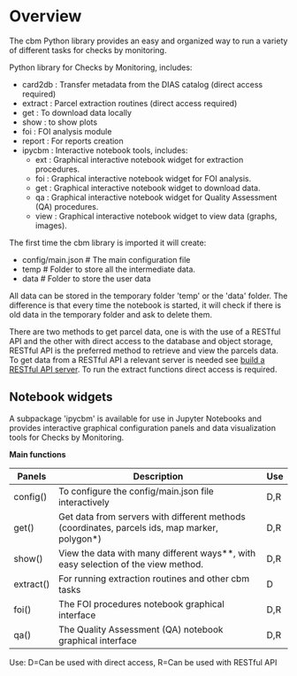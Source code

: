 # Overview
The cbm Python library provides an easy and organized way to run a variety of different tasks for checks by monitoring.

Python library for Checks by Monitoring, includes:
- card2db : Transfer metadata from the DIAS catalog (direct access required)
- extract : Parcel extraction routines (direct access required)
- get : To download data locally
- show : to show plots
- foi : FOI analysis module
- report : For reports creation
- ipycbm : Interactive notebook tools, includes:
    - ext : Graphical interactive notebook widget for extraction procedures.
    - foi : Graphical interactive notebook widget for FOI analysis.
    - get : Graphical interactive notebook widget to download data.
    - qa : Graphical interactive notebook widget for Quality Assessment (QA) procedures.
    - view : Graphical interactive notebook widget to view data (graphs, images).

The first time the cbm library is imported it will create:
- config/main.json # The main configuration file
- temp # Folder to store all the intermediate data.
- data # Folder to store the user data

All data can be stored in the temporary folder 'temp' or the 'data' folder. The difference is that every time the notebook is started, it will check if there is old data in the temporary folder and ask to delete them.

There are two methods to get parcel data, one is with the use of a RESTful API and the other with direct access to the database and object storage, RESTful API is the preferred method to retrieve and view the parcels data. To get data from a RESTful API a relevant server is needed see [build a RESTful API server](https://jrc-cbm.readthedocs.io/en/latest/api_build.html).
To run the extract functions direct access is required.


## Notebook widgets

A subpackage 'ipycbm' is available for use in Jupyter Notebooks and provides interactive graphical configuration panels and data visualization tools for Checks by Monitoring.

**Main functions**

| Panels   |  Description | Use |
|----------|------|------|
| config() |  To configure the config/main.json file interactively | D,R |
| get() |  Get data from servers with different methods (coordinates, parcels ids, map marker, polygon*) | D,R |
| show() | View the data with many different ways**, with easy selection of the view method. | D,R |
| extract() | For running extraction routines and other cbm tasks | D |
| foi() | The FOI procedures notebook graphical interface | D,R |
| qa() | The Quality Assessment (QA) notebook graphical interface | D,R |

Use: D=Can be used with direct access, R=Can be used with RESTful API

